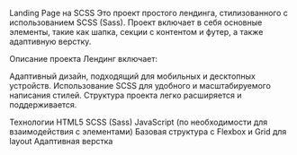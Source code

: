 Landing Page на SCSS
Это проект простого лендинга, стилизованного с использованием SCSS (Sass). Проект включает в себя основные элементы, такие как шапка, секции с контентом и футер, а также адаптивную верстку.

Описание проекта
Лендинг включает:

Адаптивный дизайн, подходящий для мобильных и десктопных устройств.
Использование SCSS для удобного и масштабируемого написания стилей.
Структура проекта легко расширяется и поддерживается.

Технологии
HTML5
SCSS (Sass)
JavaScript (по необходимости для взаимодействия с элементами)
Базовая структура с Flexbox и Grid для layout
Адаптивная верстка
